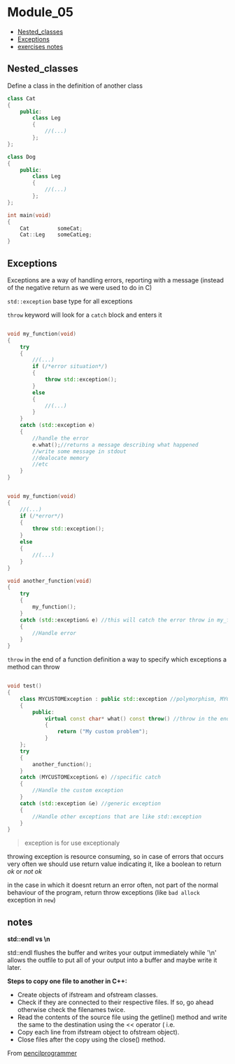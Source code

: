 # Module_05

* [Nested_classes](#Nested_classes)
* [Exceptions](#Exceptions)
* [exercises notes](#notes)

## Nested_classes

Define a class in the definition of another class

```cpp
class Cat
{
	public:
		class Leg
		{
			//(...)
		};
};

class Dog
{
	public:
		class Leg
		{
			//(...)
		};
};

int main(void)
{
	Cat			someCat;
	Cat::Leg	someCatLeg;
}

```

## Exceptions

Exceptions are a way of handling errors, reporting with a message (instead of the negative return as we were used to do in C)

`std::exception` base type for all exceptions

`throw` keyword will look for a `catch` block and enters it

```cpp

void my_function(void)
{
	try
	{
		//(...)
		if (/*error situation*/)
		{
			throw std::exception();
		}
		else
		{
			//(...)
		}
	}
	catch (std::exception e)
	{
		//handle the error
		e.what();//returns a message describing what happened
		//write some message in stdout
		//dealocate memory
		//etc
	}
}

```
```cpp

void my_function(void)
{
	//(...)
	if (/*error*/)
	{
		throw std::exception();
	}
	else
	{
		//(...)
	}
}

void another_function(void)
{
	try
	{
		my_function();
	}
	catch (std::exception& e) //this will catch the error throw in my_function by reference
	{
		//Handle error
	}
}

```

`throw` in the end of a function definition a way to specify which exceptions a method can throw

```cpp

void test()
{
	class MYCUSTOMException : public std::exception //polymorphism, MYCUSTOMException is also an exception
	{
		public:
			virtual const char* what() const throw() //throw in the end determines if throw something or not (like this one, empty)
			{
				return ("My custom problem");
			}
	};
	try
	{
		another_function();
	}
	catch (MYCUSTOMException& e) //specific catch
	{
		//Handle the custom exception
	}
	catch (std::exception &e) //generic exception
	{
		//Handle other exceptions that are like std::exception
	}
}

```

>exception is for use exceptionaly

throwing exception is resource consuming, so in case of errors that occurs very often we should use return value indicating it, like a boolean to return *ok* or *not ok*

in the case in which it doesnt return an error often, not part of the normal behaviour of the program, return throw exceptions (like `bad allock` exception in `new`)

## notes

**std::endl vs \n**

std::endl flushes the buffer and writes your output immediately while '\n' allows the outfile to put all of your output into a buffer and maybe write it later.

**Steps to copy one file to another in C++:**

* Create objects of ifstream and ofstream classes.
* Check if they are connected to their respective files. If so, go ahead otherwise check the filenames twice.
* Read the contents of the source file using the getline() method and write the same to the destination using the << operator ( i.e. 
* Copy each line from ifstream object to ofstream object).
* Close files after the copy using the close() method.

From [pencilprogrammer](https://pencilprogrammer.com/cpp-programs/copy-one-file-to-another/)
